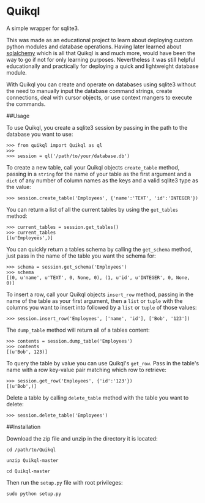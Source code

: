 Quikql
======

A simple wrapper for sqlite3.  

This was made as an educational project to learn about deploying custom 
python modules and database operations.  Having later learned about [sqlalchemy](http://www.sqlalchemy.org/)
which is all that Quikql is and much more, would have been the way to go
if not for only learning purposes.  Nevertheless it was still helpful
educationally and practically for deploying a quick and lightweight database
module.

With Quikql you can create and operate on databases using sqlite3 without the 
need to manually input the database command strings, create connections, deal 
with cursor objects, or use context mangers to execute the commands. 

##Usage

To use Quikql, you create a sqlite3 session by passing in the path to the 
database you want to use:

    >>> from quikql import Quikql as ql
    >>>
    >>> session = ql('/path/to/your/database.db')

To create a new table, call your Quikql objects `create_table` method, passing 
in a `string` for the name of your table as the first argument and a `dict` of
any number of column names as the keys and a valid sqlite3 type as the value:

    >>> session.create_table('Employees', {'name':'TEXT', 'id':'INTEGER'})

You can return a list of all the current tables by using the `get_tables`
method:

    >>> current_tables = session.get_tables()
    >>> current_tables
    [(u'Employees',)]

You can quickly return a tables schema by calling the `get_schema` method,
just pass in the name of the table you want the schema for:

    >>> schema = session.get_schema('Employees')
    >>> schema
    [(0, u'name', u'TEXT', 0, None, 0), (1, u'id', u'INTEGER', 0, None, 0)]

To insert a row, call your Quikql objects `insert_row` method, passing in the
name of the table as your first argument, then a `list` or `tuple` with the 
columns you want to insert into followed by a `list` or `tuple` of those values:

    >>> session.insert_row('Employees', ['name', 'id'], ['Bob', '123'])
    
The `dump_table` method will return all of a tables content:

    >>> contents = session.dump_table('Employees')
    >>> contents
    [(u'Bob', 123)]

To query the table by value you can use Quikql's `get_row`.  Pass in the 
table's name with a row key-value pair matching which row to retrieve:

    >>> session.get_row('Employees', {'id':'123'})
    [(u'Bob',)]

Delete a table by calling `delete_table` method with the table you want to
delete:

    >>> session.delete_table('Employees')

##Installation

Download the zip file and unzip in the directory it is located:

    cd /path/to/Quikql

    unzip Quikql-master

    cd Quikql-master

Then run the `setup.py` file with root privileges:

    sudo python setup.py

